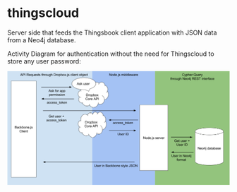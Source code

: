 thingscloud
===========

Server side that feeds the Thingsbook client application with JSON data from a Neo4j database. 

Activity Diagram for authentication without the need for Thingscloud to store any user password:

![Thingscloud authentication process](/tbAuth.png)
